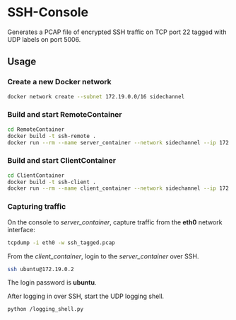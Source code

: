 # SSH-Console

Generates a PCAP file of encrypted SSH traffic on TCP port 22 tagged with UDP labels on port 5006.

## Usage

### Create a new Docker network

```bash
docker network create --subnet 172.19.0.0/16 sidechannel
```

### Build and start RemoteContainer

```bash
cd RemoteContainer
docker build -t ssh-remote .
docker run --rm --name server_container --network sidechannel --ip 172.19.0.2 -it ssh-remote
```

### Build and start ClientContainer

```bash
cd ClientContainer
docker build -t ssh-client .
docker run --rm --name client_container --network sidechannel --ip 172.19.0.3 -it ssh-client
```

### Capturing traffic

On the console to *server_container*, capture traffic from
the **eth0** network interface:

```bash
tcpdump -i eth0 -w ssh_tagged.pcap
```

From the *client_container*, login to the *server_container* over SSH.

```bash
ssh ubuntu@172.19.0.2
```

The login password is **ubuntu**.

After logging in over SSH, start the UDP logging shell.

```bash
python /logging_shell.py
```
